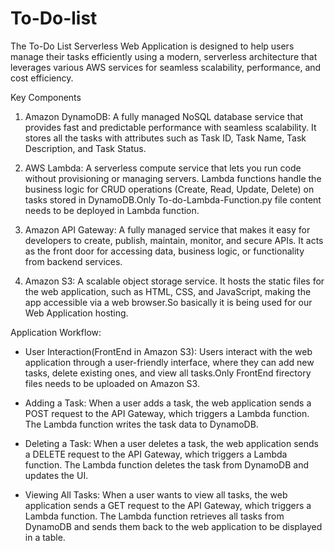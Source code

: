 # To-Do-list
The To-Do List Serverless Web Application is designed to help users manage their tasks efficiently using a modern, serverless architecture that leverages various AWS services for seamless scalability, performance, and cost efficiency.

Key Components

1. Amazon DynamoDB: A fully managed NoSQL database service that provides fast and predictable performance with seamless scalability. It stores all the tasks with attributes such as Task ID, Task Name, Task Description, and Task Status.

2. AWS Lambda: A serverless compute service that lets you run code without provisioning or managing servers. Lambda functions handle the business logic for CRUD operations (Create, Read, Update, Delete) on tasks stored in DynamoDB.Only To-do-Lambda-Function.py file content needs to be deployed in Lambda function.

3. Amazon API Gateway: A fully managed service that makes it easy for developers to create, publish, maintain, monitor, and secure APIs. It acts as the front door for accessing data, business logic, or functionality from backend services.

4. Amazon S3: A scalable object storage service. It hosts the static files for the web application, such as HTML, CSS, and JavaScript, making the app accessible via a web browser.So basically it is being used for our Web Application hosting.

Application Workflow:
- User Interaction(FrontEnd in Amazon S3): Users interact with the web application through a user-friendly interface, where they can add new tasks, delete existing ones, and view all tasks.Only FrontEnd firectory files needs to be uploaded on Amazon S3.

- Adding a Task: When a user adds a task, the web application sends a POST request to the API Gateway, which triggers a Lambda function. The Lambda function writes the task data to DynamoDB.

- Deleting a Task: When a user deletes a task, the web application sends a DELETE request to the API Gateway, which triggers a Lambda function. The Lambda function deletes the task from DynamoDB and updates the UI.

- Viewing All Tasks: When a user wants to view all tasks, the web application sends a GET request to the API Gateway, which triggers a Lambda function. The Lambda function retrieves all tasks from DynamoDB and sends them back to the web application to be displayed in a table.
